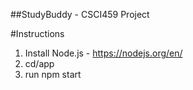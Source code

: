 ##StudyBuddy - CSCI459 Project

#Instructions

1. Install Node.js - https://nodejs.org/en/
2. cd/app
3. run npm start
